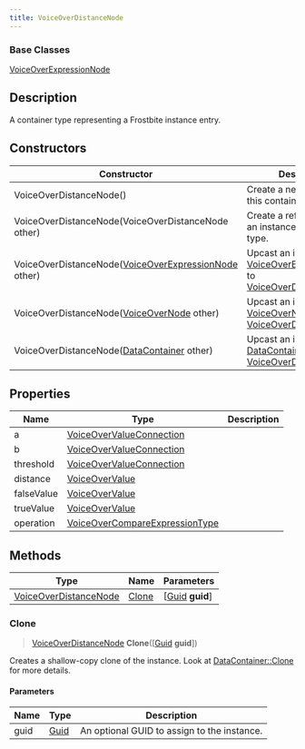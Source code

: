 ```yaml
---
title: VoiceOverDistanceNode
---
```

### Base Classes

[VoiceOverExpressionNode](VoiceOverExpressionNode)

## Description

A container type representing a Frostbite instance entry.

## Constructors

| Constructor                                                                      | Description                                                                                                                       |
| -------------------------------------------------------------------------------- | --------------------------------------------------------------------------------------------------------------------------------- |
| VoiceOverDistanceNode()                                                          | Create a new instance of this container type.                                                                                     |
| VoiceOverDistanceNode(VoiceOverDistanceNode other)                               | Create a reference copy of an instance of the same type.                                                                          |
| VoiceOverDistanceNode([VoiceOverExpressionNode](VoiceOverExpressionNode) other)  | Upcast an instance of type [VoiceOverExpressionNode](VoiceOverExpressionNode) to [VoiceOverDistanceNode](VoiceOverDistanceNode).  |
| VoiceOverDistanceNode([VoiceOverNode](VoiceOverNode) other)                      | Upcast an instance of type [VoiceOverNode](VoiceOverNode) to [VoiceOverDistanceNode](VoiceOverDistanceNode).                      |
| VoiceOverDistanceNode([DataContainer](/vext/ref/shared/class/datacontainer) other) | Upcast an instance of type [DataContainer](/vext/ref/shared/class/datacontainer) to [VoiceOverDistanceNode](VoiceOverDistanceNode). |

## Properties

| Name       | Type                                                             | Description |
| ---------- | ---------------------------------------------------------------- | ----------- |
| a          | [VoiceOverValueConnection](VoiceOverValueConnection)             |             |
| b          | [VoiceOverValueConnection](VoiceOverValueConnection)             |             |
| threshold  | [VoiceOverValueConnection](VoiceOverValueConnection)             |             |
| distance   | [VoiceOverValue](VoiceOverValue)                                 |             |
| falseValue | [VoiceOverValue](VoiceOverValue)                                 |             |
| trueValue  | [VoiceOverValue](VoiceOverValue)                                 |             |
| operation  | [VoiceOverCompareExpressionType](VoiceOverCompareExpressionType) |             |

## Methods

| Type                                           | Name            | Parameters                                     |
| ---------------------------------------------- | --------------- | ---------------------------------------------- |
| [VoiceOverDistanceNode](VoiceOverDistanceNode) | [Clone](#clone) | \[[Guid](/vext/ref/shared/class/guid) **guid**\] |

### Clone

> [VoiceOverDistanceNode](VoiceOverDistanceNode) **Clone**(\[[Guid](/vext/ref/shared/class/guid) **guid**\])

Creates a shallow-copy clone of the instance. Look at [DataContainer::Clone](/vext/ref/shared/class/datacontainer#clone) for more details.

#### Parameters

| Name | Type         | Description                                 |
| ---- | ------------ | ------------------------------------------- |
| guid | [Guid](Guid) | An optional GUID to assign to the instance. |
